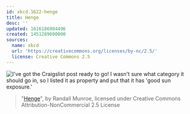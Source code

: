 ```yaml
---
id: xkcd.1622-henge
title: Henge
desc: ''
updated: 1616186984496
created: 1451289600000
sources:
  name: xkcd
  url: 'https://creativecommons.org/licenses/by-nc/2.5/'
  license: Creative Commons 2.5
---
```

![I've got the Craigslist post ready to go! I wasn't sure what category it should go in, so I listed it as property and put that it has 'good sun exposure.'](https://imgs.xkcd.com/comics/henge.png)
> "[Henge](https://xkcd.com/1622/)", by Randall Munroe, licensed under Creative Commons Attribution-NonCommercial 2.5 License
